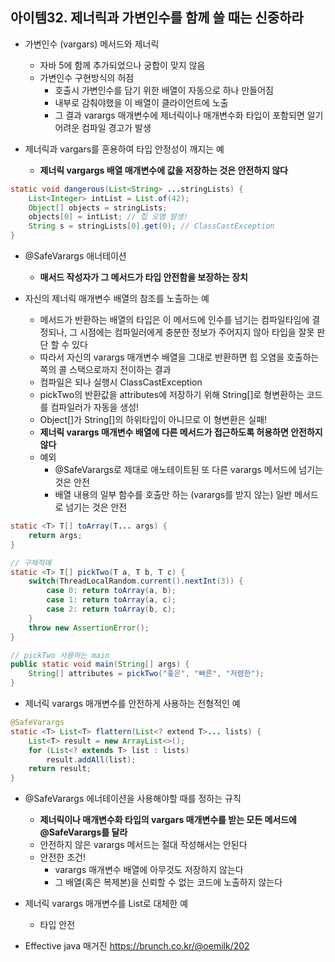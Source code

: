 ## 아이템32. 제너릭과 가변인수를 함께 쓸 때는 신중하라

* 가변인수 (vargars) 메서드와 제너릭
	* 자바 5에 함께 추가되었으나 궁합이 맞지 않음
	* 가변인수 구현방식의 허점
		* 호출시 가변인수를 담기 위한 배열이 자동으로 하나 만들어짐
		* 내부로 감춰야했을 이 배열이 클라이언트에 노출
		* 그 결과 varargs	매개변수에 제너릭이나 매개변수화 타입이 포함되면 알기 어려운 컴파일 경고가 발생

* 제너릭과 vargars를 혼용하여 타입 안정성이 깨지는 예
	* **제너릭 vargargs 배열 매개변수에 값을 저장하는 것은 안전하지 않다**
```java
static void dangerous(List<String> ...stringLists) {
	List<Integer> intList = List.of(42);
	Object[] objects = stringLists;
	objects[0] = intList; // 힙 오염 발생!
	String s = stringLists[0].get(0); // ClassCastException
}
```

* @SafeVarargs 애너테이션
	* **매서드 작성자가 그 메서드가 타입 안전함을 보장하는 장치**

* 자신의 제너릭 매개변수 배열의 참조를 노출하는 예
	* 메서드가 반환하는 배열의 타입은 이 메서드에 인수를 넘기는 컴파일타임에 결정되나, 그 시점에는 컴파일러에게 충분한 정보가 주어지지 않아 타입을 잘못 판단 할 수 있다
	* 따라서 자신의 varargs 매개변수 배열을 그대로 반환하면 힙 오염을 호출하는 쪽의 콜 스택으로까지 전이하는 결과
	* 컴파일은 되나 실행시 ClassCastException 
	* pickTwo의 반환값을 attributes에 저장하기 위해 String[]로 형변환하는 코드를 컴파일러가 자동을 생성!
	* Object[]가 String[]의 하위타입이 아니므로 이 형변환은 실패!
	* **제너릭 varargs	매개변수 배열에 다른 메서드가 접근하도록 허용하면 안전하지 않다**
	* 예외
		* @SafeVarargs로 제대로 애노테이트된 또 다른 varargs 메서드에 넘기는 것은 안전
		* 배열 내용의 일부 함수를 호출만 하는 (varargs를 받지 않는) 일반 메서드로 넘기는 것은 안전
```java
static <T> T[] toArray(T... args) {
	return args;
}

// 구체적예
static <T> T[] pickTwo(T a, T b, T c) {
	switch(ThreadLocalRandom.current().nextInt(3)) {
		case 0: return toArray(a, b);
		case 1: return toArray(a, c);
		case 2: return toArray(b, c);
	}
	throw new AssertionError();
}

// pickTwo 사용하는 main
public static void main(String[] args) {
	String[] attributes = pickTwo("좋은", "빠른", "저렴한");
}
```
* 제너릭 varargs 매개변수를 안전하게 사용하는 전형적인 예
```java
@SafeVarargs
static <T> List<T> flattern(List<? extend T>... lists) {
	List<T> result = new ArrayList<>();
	for (List<? extends T> list : lists)
		result.addAll(list);
	return result;
}
```
* @SafeVarargs 에너테이션을 사용해야할 때를 정하는 규칙
	* **제너릭이나 매개변수화 타입의 vargars 매개변수를 받는 모든 메서드에 @SafeVarargs를 달라**
	* 안전하지 않은 varargs 메서드는 절대 작성해서는 안된다
	* 안전한 조건!
		* varargs 매개변수 배열에 아무것도 저장하지 않는다
		* 그 배열(혹은 복제본)을 신뢰할 수 없는 코드에 노출하지 않는다
* 제너릭 varargs 매개변수를 List로 대체한 예
	* 타입 안전


* Effective java 매거진
https://brunch.co.kr/@oemilk/202
<!--stackedit_data:
eyJoaXN0b3J5IjpbMTA3OTI0MzkxOSw4MTMwNTYxMzNdfQ==
-->